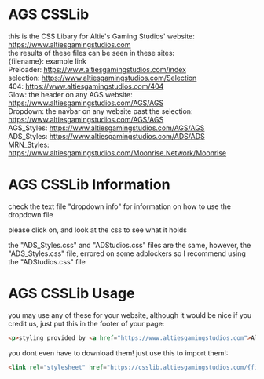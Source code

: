 # AGS CSSLib

this is the CSS Libary for Altie's Gaming Studios' website:  
https://www.altiesgamingstudios.com  
the results of these files can be seen in these sites:  
{filename}: example link  
Preloader: https://www.altiesgamingstudios.com/index  
selection: https://www.altiesgamingstudios.com/Selection  
404: https://www.altiesgamingstudios.com/404  
Glow: the header on any AGS website: https://www.altiesgamingstudios.com/AGS/AGS  
Dropdown: the navbar on any website past the selection: https://www.altiesgamingstudios.com/AGS/AGS  
AGS_Styles: https://www.altiesgamingstudios.com/AGS/AGS  
ADS_Styles: https://www.altiesgamingstudios.com/ADS/ADS  
MRN_Styles: https://www.altiesgamingstudios.com/Moonrise.Network/Moonrise  
  
# AGS CSSLib Information
  
check the text file "dropdown info" for information on how to use the dropdown file  
  
please click on, and look at the css to see what it holds  
  
the "ADS_Styles.css" and "ADStudios.css" files are the same, however, the "ADS_Styles.css" file, errored on some adblockers so I recommend using the "ADStudios.css" file 
# AGS CSSLib Usage  
  
you may use any of these for your website, although it would be nice if you credit us, just put this in the footer of your page:  
```html
<p>styling provided by <a href="https://www.altiesgamingstudios.com">Altie's Gaming Studios And Altie's Design Studios</a> with their <a href="https://github.com/Altie-s-Gaming-Studios/CSSLib">CSSLib</a> CSS Library</p>
```  
you dont even have to download them! just use this to import them!:  
```html
<link rel="stylesheet" href="https://csslib.altiesgamingstudios.com/{filename}.css">
```
